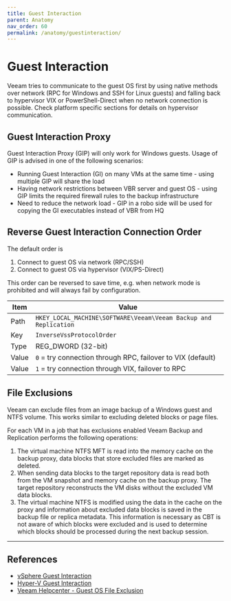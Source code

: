 ```yaml
---
title: Guest Interaction
parent: Anatomy
nav_order: 60
permalink: /anatomy/guestinteraction/
---
```


# Guest Interaction

Veeam tries to communicate to the guest OS first by using native methods over network (RPC for Windows and SSH for Linux guests) and falling back to hypervisor VIX or PowerShell-Direct when no network connection is possible. Check platform specific sections for details on hypervisor communication.

## Guest Interaction Proxy

Guest Interaction Proxy (GIP) will only work for Windows guests. Usage of GIP is advised in one of the following scenarios:

- Running Guest Interaction (GI) on many VMs at the same time - using multiple GIP will share the load
- Having network restrictions between VBR server and guest OS - using GIP limits the required firewall rules to the backup infrastructure
- Need to reduce the network load - GIP in a robo side will be used for copying the GI executables instead of VBR from HQ

## Reverse Guest Interaction Connection Order

The default order is

1. Connect to guest OS via network (RPC/SSH)
2. Connect to guest OS via hypervisor (VIX/PS-Direct)

This order can be reversed to save time, e.g. when network mode is prohibited and will always fail by configuration.

| Item  | Value                                                            |
| ----- | ---------------------------------------------------------------- |
| Path  | `HKEY_LOCAL_MACHINE\SOFTWARE\Veeam\Veeam Backup and Replication` |
| Key   | `InverseVssProtocolOrder`                                        |
| Type  | REG_DWORD (32-bit)                                               |
| Value | `0` = try connection through RPC, failover to VIX (default)      |
| Value | `1` = try connection through VIX, failover to RPC                |

## File Exclusions

Veeam can exclude files from an image backup of a Windows guest and NTFS volume. This works similar to excluding deleted blocks or page files.

For each VM in a job that has exclusions enabled Veeam Backup and Replication performs the following operations: 

1. The virtual machine NTFS MFT is read into the memory cache on the backup proxy, data blocks that store excluded files are marked as deleted. 
2. When sending data blocks to the target repository data is read both from the VM snapshot and memory cache on the backup proxy. The target repository reconstructs the VM disks without the excluded VM data blocks. 
3. The virtual machine NTFS is modified using the data in the cache on the proxy and information about excluded data blocks is saved in the backup file or replica metadata. This information is necessary as CBT is not aware of which blocks were excluded and is used to determine which blocks should be processed during the next backup session.

---

## References

- [vSphere Guest Interaction](vmware/guestinteraction.md)
- [Hyper-V Guest Interaction](hyper-v/guestinteraction.md)
- [Veeam Helpcenter - Guest OS File Exclusion](https://helpcenter.veeam.com/docs/backup/vsphere/backup_job_vss_exclude.html)
